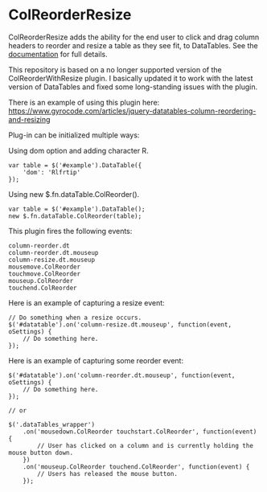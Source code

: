 # ColReorderResize

ColReorderResize adds the ability for the end user to click and drag column headers to reorder and resize a table as they see fit, to DataTables. See the [documentation](http://legacy.datatables.net/extras/thirdparty/ColReorderWithResize/) for full details.

This repository is based on a no longer supported version of the ColReorderWithResize plugin. I basically updated it to work with the latest version of DataTables and fixed some long-standing issues with the plugin.

There is an example of using this plugin here: https://www.gyrocode.com/articles/jquery-datatables-column-reordering-and-resizing

Plug-in can be initialized multiple ways:

Using dom option and adding character R.
```
var table = $('#example').DataTable({
    'dom': 'Rlfrtip'
});
```
Using new $.fn.dataTable.ColReorder().
```
var table = $('#example').DataTable();
new $.fn.dataTable.ColReorder(table);
```

This plugin fires the following events:
```
column-reorder.dt
column-reorder.dt.mouseup
column-resize.dt.mouseup
mousemove.ColReorder
touchmove.ColReorder
mouseup.ColReorder
touchend.ColReorder
```

Here is an example of capturing a resize event:
```
// Do something when a resize occurs.
$('#datatable').on('column-resize.dt.mouseup', function(event, oSettings) {
    // Do something here.
});
```
Here is an example of capturing some reorder event:
```
$('#datatable').on('column-reorder.dt.mouseup', function(event, oSettings) {
    // Do something here.
});
    
// or 
    
$('.dataTables_wrapper')
    .on('mousedown.ColReorder touchstart.ColReorder', function(event) {
        // User has clicked on a column and is currently holding the mouse button down.
    })
    .on('mouseup.ColReorder touchend.ColReorder', function(event) {
        // Users has released the mouse button.
    });
```